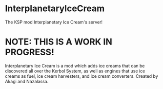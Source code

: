 # InterplanetaryIceCream
The KSP mod Interplanetary Ice Cream's server!
# NOTE: THIS IS A WORK IN PROGRESS!
Interplanetary Ice Cream is a mod which adds ice creams that can be discovered all over the Kerbol System, as well as engines that use ice creams as fuel, ice cream harvesters, and ice cream converters. 
Created by Akagi and Nazalassa.
